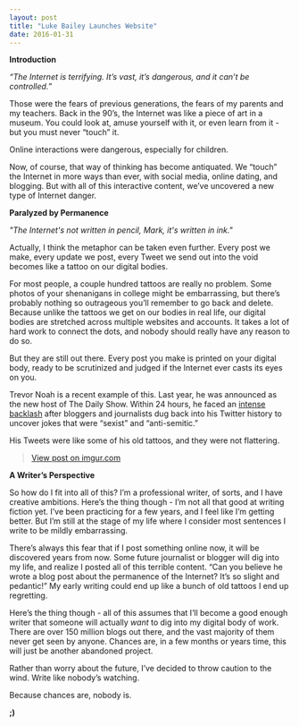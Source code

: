 ```yaml
---
layout: post
title: "Luke Bailey Launches Website"
date: 2016-01-31
---
```


**Introduction**

*“The Internet is terrifying. It’s vast, it’s dangerous, and it can’t be controlled.”*

Those were the fears of previous generations, the fears of my parents and my teachers. Back in the 90’s, the Internet was like a piece of art in a museum. You could look at, amuse yourself with it, or even learn from it - but you must never “touch” it.

Online interactions were dangerous, especially for children.

Now, of course, that way of thinking has become antiquated. We “touch” the Internet in more ways than ever, with social media, online dating, and blogging. But with all of this interactive content, we’ve uncovered a new type of Internet danger.

**Paralyzed by Permanence**

*"The Internet's not written in pencil, Mark, it's written in ink."*

Actually, I think the metaphor can be taken even further. Every post we make, every update we post, every Tweet we send out into the void becomes like a tattoo on our digital bodies.

For most people, a couple hundred tattoos are really no problem. Some photos of your shenanigans in college might be embarrassing, but there’s probably nothing so outrageous you’ll remember to go back and delete. Because unlike the tattoos we get on our bodies in real life, our digital bodies are stretched across multiple websites and accounts. It takes a lot of hard work to connect the dots, and nobody should really have any reason to do so. 

But they are still out there. Every post you make is printed on your digital body, ready to be scrutinized and judged if the Internet ever casts its eyes on you. 

Trevor Noah is a recent example of this. Last year, he was announced as the new host of The Daily Show. Within 24 hours, he faced an [intense backlash](http://time.com/3764913/trevor-noah-twitter-backlash/) after bloggers and journalists dug back into his Twitter history to uncover jokes that were “sexist” and “anti-semitic.”

His Tweets were like some of his old tattoos, and they were not flattering.

<blockquote class="imgur-embed-pub" lang="en" data-id="mnbvAqJ"><a href="//imgur.com/mnbvAqJ">View post on imgur.com</a></blockquote><script async src="//s.imgur.com/min/embed.js" charset="utf-8"></script>

**A Writer’s Perspective**

So how do I fit into all of this? I’m a professional writer, of sorts, and I have creative ambitions. Here’s the thing though - I’m not all that good at writing fiction yet. I’ve been practicing for a few years, and I feel like I’m getting better. But I’m still at the stage of my life where I consider most sentences I write to be mildly embarrassing.

There’s always this fear that if I post something online now, it will be discovered years from now. Some future journalist or blogger will dig into my life, and realize I posted all of this terrible content. “Can you believe he wrote a blog post about the permanence of the Internet? It’s so slight and pedantic!” My early writing could end up like a bunch of old tattoos I end up regretting.

Here’s the thing though - all of this assumes that I’ll become a good enough writer that someone will actually *want* to dig into my digital body of work. There are over 150 million blogs out there, and the vast majority of them never get seen by anyone. Chances are, in a few months or years time, this will just be another abandoned project.

Rather than worry about the future, I’ve decided to throw caution to the wind. Write like nobody’s watching.

Because chances are, nobody is.

**;)**
